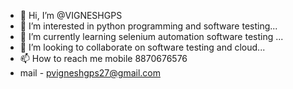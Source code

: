 - 👋 Hi, I’m @VIGNESHGPS
- 👀 I’m interested in python programming and software testing...
- 🌱 I’m currently learning selenium automation software testing ...
- 💞️ I’m looking to collaborate on software testing and cloud...
- 📫 How to reach me mobile 8870676576 
- mail - pvigneshgps27@gmail.com

<!---
VIGNESHGPS/VIGNESHGPS is a ✨ special ✨ repository because its `README.md` (this file) appears on your GitHub profile.
You can click the Preview link to take a look at your changes.
--->
